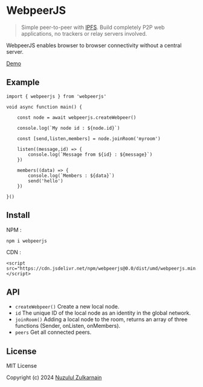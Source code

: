 # WebpeerJS
> Simple peer-to-peer with [IPFS](https://ipfs.tech/). Build completely P2P web applications, no trackers or relay servers involved.

WebpeerJS enables browser to browser connectivity without a central server.

[Demo](https://nuzulul.github.io/webpeerjs/demo/)

## Example

```
import { webpeerjs } from 'webpeerjs'

void async function main() {

	const node = await webpeerjs.createWebpeer()
	
	console.log(`My node id : ${node.id}`)
	
	const [send,listen,members] = node.joinRoom('myroom')
	
	listen((message,id) => {
		console.log(`Message from ${id} : ${message}`)
	})
	
	members((data) => {
		console.log(`Members : ${data}`)
		send('hello')
	})
	
}()
```

## Install

NPM :

```
npm i webpeerjs
```

CDN :

```
<script src="https://cdn.jsdelivr.net/npm/webpeerjs@0.0/dist/umd/webpeerjs.min.js"></script>
```

## API

- `createWebpeer()` Create a new local node.
- `id` The unique ID of the local node as an identity in the global network.
- `joinRoom()` Adding a local node to the room, returns an array of three functions (Sender, onListen, onMembers).
- `peers` Get all connected peers.

## License

MIT License

Copyright (c) 2024 [Nuzulul Zulkarnain](https://github.com/nuzulul)
